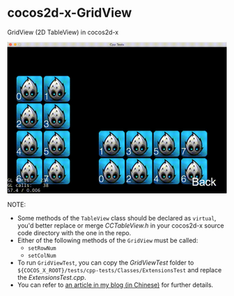 cocos2d-x-GridView
==================

GridView (2D TableView) in cocos2d-x

![Demo gif](./gridview.gif)

NOTE:
- Some methods of the `TableView` class should be declared as `virtual`, you'd better replace or merge _CCTableView.h_ in your cocos2d-x source code directory with the one in the repo.
- Either of the following methods of the `GridView` must be called:
    - `setRowNum`
    - `setColNum`
- To run `GridViewTest`, you can copy the _GridViewTest_ folder to `${COCOS_X_ROOT}/tests/cpp-tests/Classes/ExtensionsTest` and replace the _ExtensionsTest.cpp_.
- You can refer to [an article in my blog (in Chinese)](http://galoisplusplus.gitcafe.io/blog/2014/09/20/gridview-in-cocos2d-x/) for further details.

